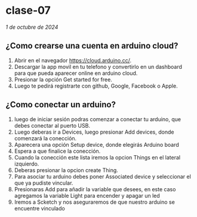# clase-07
*1 de octubre de 2024*

## ¿Como crearse una cuenta en arduino cloud?

1. Abrir en el navegador https://cloud.arduino.cc/.
2. Descargar la app movil en tu telefono y convertirlo en un dashboard para que pueda aparecer online en arduino cloud.
3. Presionar la opción Get started for free.
4. Luego te pedirá registrarte con github, Google, Facebook o Apple.
   
 ## ¿Como conectar un arduino?
 
1. luego de iniciar sesión podras comenzar a conectar tu arduino, que debes conectar al puerto USB.
2. Luego deberas ir a Devices, luego presionar Add devices, donde comenzará la conección.
2. Aparecera una opción Setup device, donde elegirás Arduino board
4. Espera a que finalice la conección.
5. Cuando la conección este lista iremos  la opcion Things en el lateral izquierdo.
6. Deberas presionar la opcion create Thing.
7. Para asociar tu arduino debes poner Associated device y seleccionar el que ya pudiste vincular.
8. Presionaras Add para añadir la variable que desees, en este caso agregamos la variable Light para encender y apagar un led
9. Iremos a Scketch y nos aseguraremos de que nuestro arduino se encuentre vinculado




